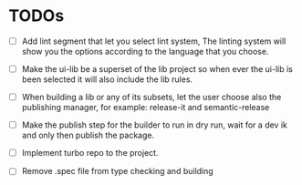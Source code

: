 # TODOs

- [ ] Add lint segment that let you select lint system, The linting system will show you the options according to the language that you choose.

- [ ] Make the ui-lib be a superset of the lib project so when ever the ui-lib is been selected it will also include the lib rules.

- [ ] When building a lib or any of its subsets, let the user choose also the publishing manager, for example: release-it and semantic-release

- [ ] Make the publish step for the builder to run in dry run, wait for a dev ik and only then publish the package.

- [ ] Implement turbo repo to the project.

- [ ] Remove .spec file from type checking and building
